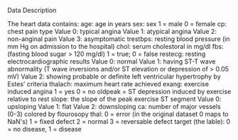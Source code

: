 Data Description

The heart data contains:
age: age in years
sex: sex
1 = male
0 = female
cp: chest pain type
Value 0: typical angina
Value 1: atypical angina
Value 2: non-anginal pain
Value 3: asymptomatic
trestbps: resting blood pressure (in mm Hg on admission to the hospital)
chol: serum cholestoral in mg/dl
fbs: (fasting blood sugar > 120 mg/dl)
1 = true;
0 = false
restecg: resting electrocardiographic results
Value 0: normal
Value 1: having ST-T wave abnormality (T wave inversions and/or ST elevation or depression of > 0.05 mV)
Value 2: showing probable or definite left ventricular hypertrophy by Estes' criteria
thalach: maximum heart rate achieved
exang: exercise induced angina
1 = yes
0 = no
oldpeak = ST depression induced by exercise relative to rest
slope: the slope of the peak exercise ST segment
Value 0: upsloping
Value 1: flat
Value 2: downsloping
ca: number of major vessels (0-3) colored by flourosopy
thal:
0 = error (in the original dataset 0 maps to NaN's)
1 = fixed defect
2 = normal
3 = reversable defect
target (the lable):
0 = no disease,
1 = disease
